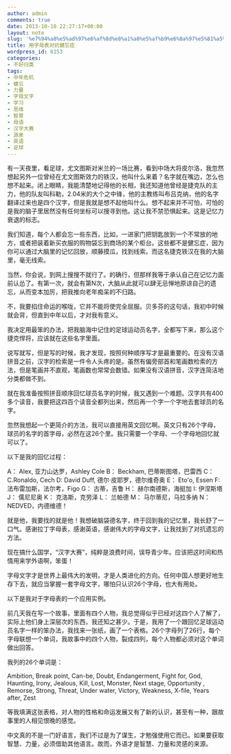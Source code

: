 ```yaml
---
author: admin
comments: true
date: 2013-10-10 22:27:17+00:00
layout: note
slug: '%e7%94%a8%e5%ad%97%e6%af%8d%e8%a1%a8%e5%af%b9%e6%8a%97%e5%81%a5%e5%bf%98%e7%97%87'
title: 用字母表对抗健忘症
wordpress_id: 6153
categories:
- 不好归类
tags:
- 中年危机
- 健忘
- 力量
- 字母文字
- 学习
- 思维
- 智慧
- 母语
- 汉字大赛
- 源泉
- 英语
- 足球
---
```


有一天夜里，看足球，尤文图斯对米兰的一场比赛，看到中场大将皮尔洛，我忽然想起另外一位曾经在尤文图斯效力的铁汉，他叫什么来着？名字就在嘴边，怎么也想不起来。闭上眼睛，我能清楚地记得他的长相，我还知道他曾经是捷克队的主力，他的队友叫科勒，2.04米的大个之中锋，他的主教练叫布吕克纳，他的名字翻译过来也是四个汉字，但是我就是想不起他叫什么。想不起来并不可怕，可怕的是我的脑子里居然没有任何坐标可以搜寻到他。这让我不禁恐惧起来。这是记忆力衰退的标志。

我们知道，每个人都会忘一些东西，比如，一进家门把钥匙放到一个不常放的地方，或者把装着新买衣服的购物袋忘到商场的某个柜台。这些都不是健忘症，因为你可以通过大脑里的记忆回放，顺藤摸瓜，找到线索。而这名捷克铁汉在我的大脑里，毫无线索。

当然，你会说，到网上搜搜不就行了。的确行，但那样我等于承认自己在记忆力面前认怂了。有第一次，就会有第N次，大脑从此就可以肆无忌惮地原谅自己的遗忘，从而变本加厉，把我推向老年痴呆的不归路。

不，我要掐住命运的喉咙，它并不能将使完全屈服。贝多芬的这句话，我初中时候就会背，但直到中年以后，才对我有意义。

我决定用最笨的办法，把我脑海中记住的足球运动员名字，全都写下来，那么这个捷克悍将，应该就在这些名字里面。

说写就写，但是写的时候，我才发现，按照何种顺序写才是最重要的。在没有汉语拼音之前，汉字的检索是一件令人头疼的是。虽然有偏旁部首和笔画数检索的方法，但是笔画并不直观，笔画数也常常会数错。如果没有汉语拼音，汉字连简洁地分类都做不到。

就在我准备按照拼音顺序回忆球员名字的时候，我又遇到一个难题。汉字共有400多个读音，我要把这四百个读音全都列出来，然后再一个字一个字地去套球员的名字。

忽然我想起一个更简介的方法，我可以直接用英文回忆啊。英文只有26个字母，球员的名字的首字母，必然在这26个里。我只需要一个字母、一个字母地回忆就可以了。

以下是我的回忆过程：

A： Alex, 亚力山达罗，Ashley Cole
B： Beckham, 巴蒂斯图塔，巴雷西
C： C.Ronaldo, Cech
D: David Duff, 德尔·皮耶罗，德尔维奇奥
E： Eto'o, Essen
F: 法布雷加斯，法尔考，Figo
G： 古蒂，吉鲁
H： 赫尔南德斯，海挺加
I: 伊涅斯塔
J： 儒尼尼奥
K： 克洛斯，克劳泽
L： 兰帕德
M： 马尔蒂尼，马拉多纳
N：NEDVED，内德维德！

就是他，我要找的就是他！我想破脑袋德名字，终于回到我的记忆里，我长舒了一口气。感谢拉丁字母表，感谢英语，感谢伟大的字母文字，让我找到了对抗遗忘的方法。

现在搞什么国学，“汉字大赛”，纯粹是浪费时间，误导青少年。应该把这时间和热情用来学外语啊，笨蛋！

字母文字才是世界上最伟大的发明，才是人类进化的方向。任何中国人想更好地生存下去，就应当掌握一套字母文字，哪怕只认识26个字母，也大有用处。

以下是我对于字母表的一个应用实例。

前几天我在写一个故事，里面有四个人物，我总觉得似乎已经对这四个人了解了，实际上他们身上深层次的东西，我还知之甚少。于是，我用了一个跟回忆足球运动员名字一样的笨办法，我找来一张纸，画了一个表格。26个字母列了26行，每个字母联想一个单词，我故事中的四个人物，裂成四列，每个人物都必须对这个单词做出回答。

我列的26个单词是：

Ambition, Break point, Can-be, Doubt, Endangerment, Fight for, God, Haunting, Irony, Jealous, Kill, Lost, Monster, Next stage, Opportunity , Remorse, Strong, Threat, Under water, Victory, Weakness, X-file, Years after, Zest

等我填满这张表格，对人物的性格和命运发展又有了新的认识，甚至有一种，跟故事里的人相见恨晚的感觉。

中文真的不是一门好语言，我们不过是为了谋生，才勉强使用它而已。如果要获取智慧、力量，必须借助其他语言。故而，外语才是智慧、力量和灵感的来源。

